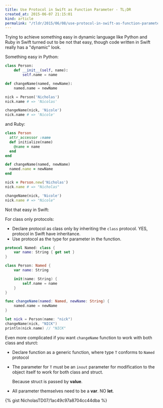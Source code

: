 ```yaml
---
title: Use Protocol in Swift as Function Parameter - TL;DR
created_at: 2015-06-07 21:15:01
kind: article
permalink: "/tldr/2015/06/08/use-protocol-in-swift-as-function-parameter.html"
---
```


Trying to achieve something easy in dynamic language like Python and Ruby in Swift turned out to be not that easy, though code written in Swift really has a "dynamic" look.

<!-- more -->

Something easy in Python:

```python
class Person:
    def __init__(self, name):
        self.name = name

def changeName(named, newName):
    named.name = newName

nick = Person('Nicholas')
nick.name # => 'Nicolas'

changeName(nick, 'Nicole')
nick.name # => 'Nicole'
```

and Ruby:

```ruby
class Person
  attr_accessor :name
  def initialize(name)
    @name = name
  end
end

def changeName(named, newName)
  named.name = newName
end

nick = Person.new('Nicholas')
nick.name # => "Nicholas"

changeName(nick, 'Nicole')
nick.name # => "Nicole"
```

Not that easy in Swift:

For class only protocols:

* Declare protocol as class only by inheriting the `class` protocol. YES, protocol in Swift have inheritance.
* Use protocol as the type for parameter in the function.

```swift
protocol Named: class {
    var name: String { get set }
}

class Person: Named {
    var name: String

    init(name: String) {
        self.name = name
    }
}

func changeName(named: Named, newName: String) {
    named.name = newName
}

let nick = Person(name: "nick")
changeName(nick, "NICK")
println(nick.name) // "NICK"
```

Even more complicated if you want `changeName` function to work with both class and sturct:

* Declare function as a generic function, where type `T` conforms to `Named` protocol

* The parameter for `T` must be an `inout` parameter for modification to the object itself to work for both class and struct.

    Because struct is passed by **value**.

* All parameter themselves need to be a **var**. NO **let**.


<!-- TODO -->
{% gist NicholasTD07/1ac49c97a8704cc44dba %}
